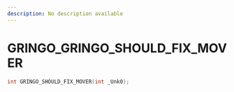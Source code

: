 ```yaml
---
description: No description available 
---
```


# GRINGO\_GRINGO_SHOULD_FIX_MOVER

```cpp
int GRINGO_SHOULD_FIX_MOVER(int _Unk0);
```